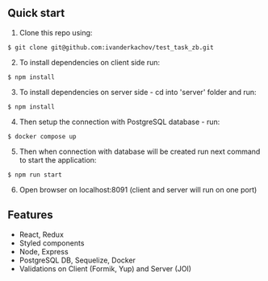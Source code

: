 ## Quick start

1. Clone this repo using:
  ```shell
  $ git clone git@github.com:ivanderkachov/test_task_zb.git
  ```

2. To install dependencies on client side run:

  ```shell
  $ npm install
  ```

3. To install dependencies on server side - cd into 'server' folder and run:

  ```shell
  $ npm install
  ```
  
4. Then setup the connection with PostgreSQL database - run:
  
  ```shell
  $ docker compose up
  ```
  

5. Then when connection with database will be created run next command to start the application:

  ```shell
  $ npm run start
  ```
  
6. Open browser on localhost:8091 (client and server will run on one port)


## Features

* React, Redux
* Styled components
* Node, Express
* PostgreSQL DB, Sequelize, Docker
* Validations on Client (Formik, Yup) and Server (JOI)

